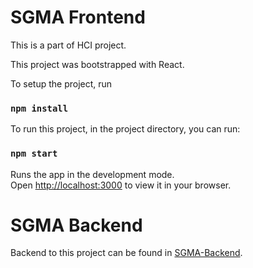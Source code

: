 # SGMA Frontend

This is a part of HCI project.

This project was bootstrapped with React.

To setup the project, run

### `npm install`

To run this project, in the project directory, you can run:

### `npm start`

Runs the app in the development mode.\
Open [http://localhost:3000](http://localhost:3000) to view it in your browser.

# SGMA Backend

Backend to this project can be found in [SGMA-Backend](https://github.com/shashidhar0302/SGMA-backend).
